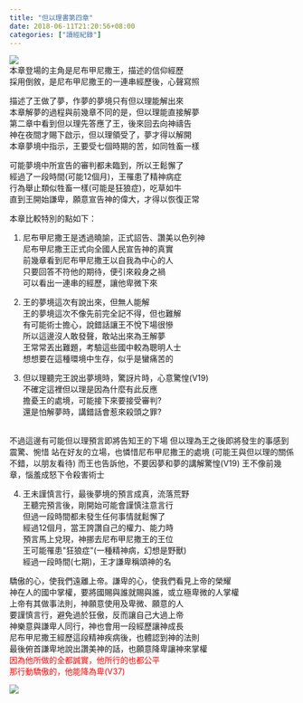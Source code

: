 ```yaml
---
title: "但以理書第四章"
date: 2018-06-11T21:20:56+08:00
categories: ["讀經紀錄"]
---
```

![](https://farm2.staticflickr.com/1823/42950257832_a3945ce388_h.jpg)  
本章登場的主角是尼布甲尼撒王，描述的信仰經歷  
採用倒敘，是尼布甲尼撒王的一連串經歷後，心聲寫照  
<!--more-->

描述了王做了夢，作夢的夢境只有但以理能解出來  
本章解夢的過程與前幾章不同的是，但以理能直接解夢  
第二章中看到但以理先答應了王，後來回去向神禱告  
神在夜間才賜下啟示，但以理領受了，夢才得以解開  
本章夢境中指示，王要受七個時期的苦，如同牲畜一樣  
  
可能夢境中所宣告的審判都未臨到，所以王鬆懈了  
經過了一段時間(可能12個月)，王罹患了精神病症  
行為舉止類似牲畜一樣(可能是狂狼症)，吃草如牛  
直到王開始謙卑，願意宣告神的偉大，才得以恢復正常  
  
本章比較特別的點如下：  

1. 尼布甲尼撒王是透過曉諭，正式詔告、讚美以色列神  
尼布甲尼撒王正式向全國人民宣告神的真實  
前幾章看到尼布甲尼撒王以自我為中心的人  
只要回答不符他的期待，便引來殺身之禍  
可以看出一連串的經歷，讓他卑微下來  
  
2. 王的夢境這次有說出來，但無人能解  
王的夢境這次不像先前完全記不得，但也難解  
有可能術士擔心，說錯話讓王不悅下場很慘  
所以這邊沒人敢發聲，敢站出來為王解夢  
王常常丟出難題，考驗這些國中較為聰明人士  
想想要在這種環境中生存，似乎是蠻痛苦的  
  
3. 但以理聽完王說出夢境時，驚訝片時，心意驚惶(V19)  
不確定這裡但以理是因為什麼有此反應  
擔憂王的處境，可能接下來要接受審判?  
還是怕解夢時，講錯話會惹來殺頭之罪?  
<br/>
不過這邊有可能但以理預言即將告知王的下場  
但以理為王之後即將發生的事感到震驚、惋惜  
站在好友的立場，也憐惜尼布甲尼撒王的處境  
(可能王與但以理的關係不錯，以朋友看待)  
而王也告訴他，不要因夢和夢的講解驚惶(V19)  
王不像前幾章，惱羞成怒下令殺害術士  
  
4. 王未謹慎言行，最後夢境的預言成真，流落荒野  
王聽完預言後，剛開始可能會謹慎注意言行  
但過一段時間都未發生任何事情就鬆懈了  
經過12個月，當王誇讚自己的權力、能力時  
預言馬上兌現，神挪去尼布甲尼撒王的王位  
王可能罹患"狂狼症"(一種精神病，幻想是野獸)  
經過一段時間(七期)，王才謙卑稱頌神的名  
  
驕傲的心，使我們遠離上帝。謙卑的心，使我們看見上帝的榮耀  
神在人的國中掌權，要將國賜與誰就賜與誰，或立極卑微的人掌權  
上帝有其做事法則，神願意使用及卑微、願意的人  
要謹慎言行，避免過於狂傲，反而讓自己大過上帝   
神樂意與謙卑人同行，神也會用一段經歷讓神成長  
尼布甲尼撒王經歷這段精神疾病後，也體認到神的法則  
最後俯首謙卑地說出讚美神的話，也願意降卑讓神來掌權  
<span style="color:red">
因為他所做的全都誠實，他所行的也都公平  
那行動驕傲的，他能降為卑(V37)  
</span>
  
  ![](https://farm2.staticflickr.com/1721/42521257052_56e929f2d8_h.jpg)  

